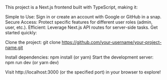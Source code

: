 This project is a Next.js frontend built with TypeScript, making it:

Simple to Use: Sign in or create an account with Google or GitHub in a snap.
Secure Access: Protect specific features for different user roles (admin, user, etc.).
Efficient: Leverage Next.js API routes for server-side tasks.
Get started quickly:

Clone the project: git clone https://github.com/your-username/your-project-name.git

Install dependencies: npm install (or yarn)
Start the development server: npm run dev (or yarn dev)

Visit http://localhost:3000 (or the specified port) in your browser to explore!
